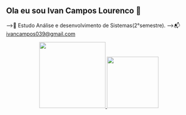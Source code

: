 ## Ola eu sou Ivan Campos Lourenco 👋

-->🧠 Estudo Análise e desenvolvimento de Sistemas(2°semestre).
-->📬 ivancampos039@gmail.com

<div
 align="center">
  <a href="https://github.com/IvancLourenco">
  <img height="180em" src="https://github-readme-stats.vercel.app/api?username=IvancLourenco&show_icons=true&theme=onedark&include_all_commits=true&count_private=true"/>
  <img height="140em" src="https://github-readme-stats.vercel.app/api/top-langs/?username=IvancLourenco&layout=compact&langs_count=7&theme=onedark"/>

</div>
  
